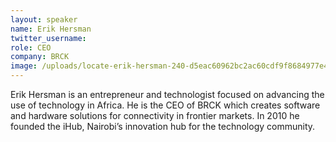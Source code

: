 ```yaml
---
layout: speaker
name: Erik Hersman
twitter_username: 
role: CEO
company: BRCK
image: /uploads/locate-erik-hersman-240-d5eac60962bc2ac60cdf9f8684977e4d.jpg
---
```


Erik Hersman is an entrepreneur and technologist focused on advancing the use of technology in Africa. He is the CEO of BRCK which creates software and hardware solutions for connectivity in frontier markets. In 2010 he founded the iHub, Nairobi’s innovation hub for the technology community.